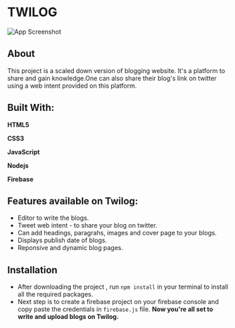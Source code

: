 # TWILOG

![App Screenshot](https://im3.ezgif.com/tmp/ezgif-3-0b5e708883.png)

## About

This project is a scaled down version of blogging website.
It's a platform to share and gain knowledge.One can also share their blog's link on twitter using a web intent provided on this platform.

## Built With:

**HTML5**

**CSS3**

**JavaScript**

**Nodejs**

**Firebase**

## Features available on Twilog:

- Editor to write the blogs.
- Tweet web intent - to share your blog on twitter.
- Can add headings, paragrahs, images and cover page to your blogs.
- Displays publish date of blogs.
- Reponsive and dynamic blog pages.

## Installation

- After downloading the project , run `npm install` in your terminal to install all the required packages.
- Next step is to create a firebase project on your firebase console and copy paste the credentials in `firebase.js` file.
  **Now you're all set to write and upload blogs on Twilog.**
